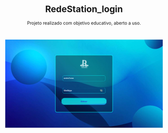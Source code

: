 <h1 align="center">RedeStation_login</h1>

<p align="center">
    Projeto realizado com objetivo educativo, aberto a uso.
</p>
<br>
<p align="center">
  <img alt="RedeStation_login" src=".github/capa.png">
</p>